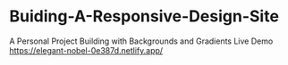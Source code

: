 # Buiding-A-Responsive-Design-Site
 A Personal Project Building with Backgrounds and Gradients
Live Demo
https://elegant-nobel-0e387d.netlify.app/
